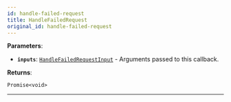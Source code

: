 ```yaml
---
id: handle-failed-request
title: HandleFailedRequest
original_id: handle-failed-request
---
```


<a name="handlefailedrequest"></a>

**Parameters**:

-   **`inputs`**: [`HandleFailedRequestInput`](../typedefs/handle-failed-request-input) - Arguments passed to this callback.

**Returns**:

`Promise<void>`

---

